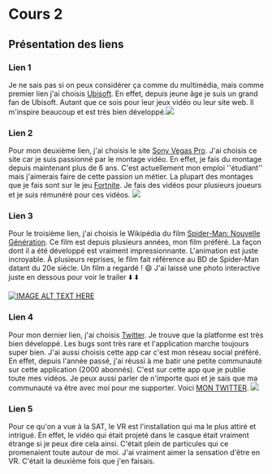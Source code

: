 # Cours 2
## Présentation des liens

### Lien 1 
Je ne sais pas si on peux considérer ça comme du multimédia, mais comme premier lien j'ai choisis [Ubisoft](https://www.ubisoft.com/en-us/). En effet, depuis jeune âge je suis un grand fan de Ubisoft. Autant que ce sois pour leur jeux vidéo ou leur site web. Il m'inspire beaucoup et est très bien développé.![](https://s.dou.ua/storage-files/ubisoft-1400.jpg)

### Lien 2 
Pour mon deuxième lien, j'ai choisis le site [Sony Vegas Pro](https://www.vegascreativesoftware.com/ca/vegas-pro/). J'ai choisis ce site car je suis passionné par le montage vidéo. En effet, je fais du montage depuis maintenant plus de 6 ans. C'est actuellement mon emploi ''étudiant'' mais j'aimerais faire de cette passion un métier. La plupart des montages que je fais sont sur le jeu [Fortnite](https://www.epicgames.com/fortnite/en-US/home?sessionInvalidated=true). Je fais des vidéos pour plusieurs joueurs et je suis rémunéré pour ces vidéos. ![](https://cdn.cloudflare.steamstatic.com/steam/apps/1325400/ss_791f70f84406e677b322d5aa49e03a3f89184dc0.1920x1080.jpg?t=1629824845)

### Lien 3 
Pour le troisième lien, j'ai choisis le Wikipédia du film [Spider-Man: Nouvelle Génération](https://fr.wikipedia.org/wiki/Spider-Man:_New_Generation). Ce film est depuis plusieurs années, mon film préféré. La façon dont il a été développé est vraiment impressionnante. L'animation est juste incroyable. À plusieurs reprises, le film fait référence au BD de Spider-Man datant du 20e siècle. Un film a regardé ! :smile: J'ai laissé une photo interactive juste en dessous pour voir le trailer :arrow_down: :arrow_down:


[![IMAGE ALT TEXT HERE](https://i-mom.unimedias.fr/2021/04/23/spider_man_new_generation_sony1.jpg)](https://www.youtube.com/watch?v=-AnN_Xg2Nps)

### Lien 4 
Pour mon dernier lien, j'ai choisis [Twitter](https://twitter.com/home). Je trouve que la platforme est très bien développé. Les bugs sont très rare et l'application marche toujours super bien. J'ai aussi choisis cette app car c'est mon réseau social préféré. En effet, depuis l'année passé, j'ai réussi à me batir une petite communauté sur cette application (2000 abonnés). C'est sur cette app que je publie toute mes vidéos. Je peux aussi parler de n'importe quoi et je sais que ma communauté va être avec moi pour me supporter. Voici [MON TWITTER](https://twitter.com/bodyyfx). ![](https://9to5mac.com/wp-content/uploads/sites/6/2019/09/Twitter.jpg?quality=82&strip=all&w=1600)

### Lien 5 
Pour ce qu'on a vue à la SAT, le VR est l'installation qui ma le plus attiré et intrigué. En effet, le vidéo qui était projeté dans le casque était vraiment étrange si je peux dire cela ainsi. C'était plein de particules qui ce promenaient toute autour de moi. J'ai vraiment aimer la sensation d'être en VR. C'était la deuxième fois que j'en faisais.
